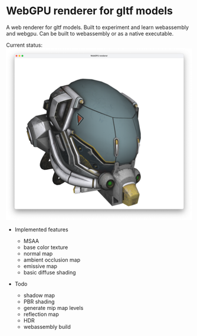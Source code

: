 # WebGPU renderer for gltf models

A web renderer for gltf models. Built to experiment and learn webassembly and webgpu. Can be built to webassembly or as a native executable. 

Current status:
![Screenshot](./images/screenshot.png)

- Implemented features
    * MSAA
    * base color texture
    * normal map
    * ambient occlusion map
    * emissive map
    * basic diffuse shading

- Todo
    * shadow map
    * PBR shading
    * generate mip map levels
    * reflection map
    * HDR
    * webassembly build
